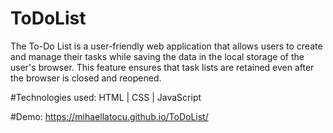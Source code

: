 # ToDoList

The To-Do List is a user-friendly web application that allows users to create and manage their tasks while saving the data in the local storage of the user's browser. This feature ensures that task lists are retained even after the browser is closed and reopened.

#Technologies used: HTML | CSS | JavaScript

#Demo: https://mihaellatocu.github.io/ToDoList/